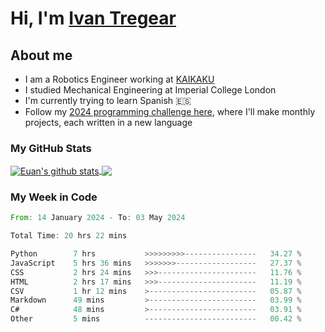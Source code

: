 # Hi, I'm [Ivan Tregear](https://www.linkedin.com/in/ivantregear/)

## About me

* I am a Robotics Engineer working at [KAIKAKU](https://github.com/KAIKAKU-AI)
* I studied Mechanical Engineering at Imperial College London
* I'm currently trying to learn Spanish :es:
* Follow my [2024 programming challenge here](https://github.com/ITregear?tab=repositories), where I'll make monthly projects, each written in a new language


### My GitHub Stats

<a href="#my-github-stats">
  <img align="center" src="https://github-readme-stats.vercel.app/api?username=itregear&count_private=true&show_icons=true&include_all_commits=true&theme=material-palenight" alt="Euan's github stats" />
</a>

<a href="#my-github-stats">
  <img align="center" src="https://github-readme-stats.vercel.app/api/top-langs/?username=itregear&layout=compact&theme=material-palenight" />
</a>

### My Week in Code
<!--START_SECTION:waka-->

```rust
From: 14 January 2024 - To: 03 May 2024

Total Time: 20 hrs 22 mins

Python        7 hrs           >>>>>>>>>----------------   34.27 %
JavaScript    5 hrs 36 mins   >>>>>>>------------------   27.37 %
CSS           2 hrs 24 mins   >>>----------------------   11.76 %
HTML          2 hrs 17 mins   >>>----------------------   11.19 %
CSV           1 hr 12 mins    >------------------------   05.87 %
Markdown      49 mins         >------------------------   03.99 %
C#            48 mins         >------------------------   03.91 %
Other         5 mins          -------------------------   00.42 %
```

<!--END_SECTION:waka-->
